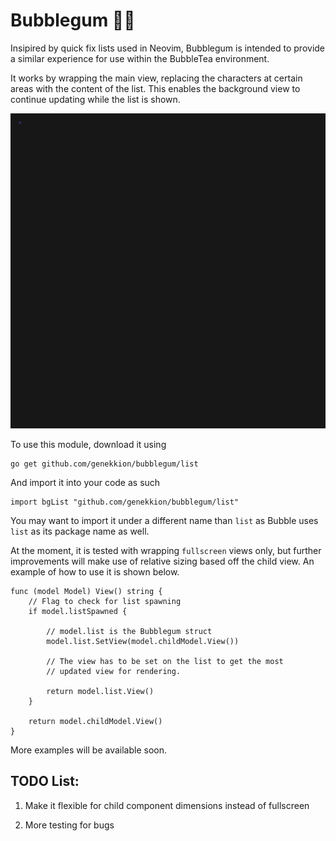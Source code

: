 # Bubblegum 🫧🍬

Insipired by quick fix lists used in Neovim, Bubblegum is intended to provide a similar experience for use within the BubbleTea environment.

It works by wrapping the main view, replacing the characters at certain areas with the content of the list. This enables the background view to continue updating while the list is shown.

![Demo with Moai app](./bubblegum.gif)

To use this module, download it using

```
go get github.com/genekkion/bubblegum/list
```

And import it into your code as such

```
import bgList "github.com/genekkion/bubblegum/list"
```

You may want to import it under a different name than `list` as Bubble uses `list` as its package name as well.


At the moment, it is tested with wrapping `fullscreen` views only, but further improvements will make use of relative sizing based off the child view. An example of how to use it is shown below.

```
func (model Model) View() string {
    // Flag to check for list spawning
	if model.listSpawned {

		// model.list is the Bubblegum struct
        model.list.SetView(model.childModel.View())
        
        // The view has to be set on the list to get the most
        // updated view for rendering.

		return model.list.View()
	}
    
	return model.childModel.View()
}
```

More examples will be available soon.

## TODO List:

1. Make it flexible for child component dimensions instead of fullscreen

1. More testing for bugs